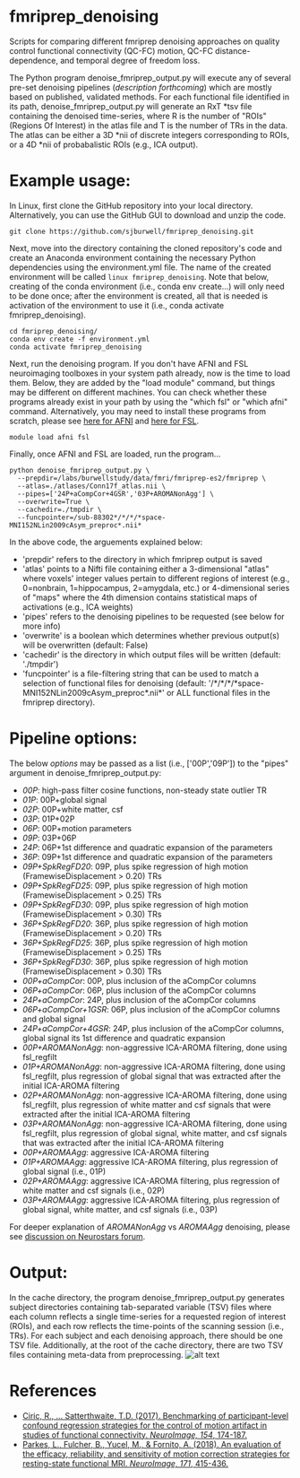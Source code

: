 # fmriprep_denoising
Scripts for comparing different fmriprep denoising approaches on quality control functional connectivity (QC-FC) motion, QC-FC distance-dependence, and temporal degree of freedom loss.

The Python program denoise_fmriprep_output.py will execute any of several pre-set denoising pipelines (_description forthcoming_) which are mostly based on published, validated methods. For each functional file identified in its path, denoise_fmriprep_output.py will generate an RxT *tsv file containing the denoised time-series, where R is the number of "ROIs" (Regions Of Interest) in the atlas file and T is the number of TRs in the data. The atlas can be either a 3D *nii of discrete integers corresponding to ROIs, or a 4D *nii of probabalistic ROIs (e.g., ICA output).

# Example usage:
In Linux, first clone the GitHub repository into your local directory. Alternatively, you can use the GitHub GUI to download and unzip the code. 
```linux
git clone https://github.com/sjburwell/fmriprep_denoising.git
```

Next, move into the directory containing the cloned repository's code and create an Anaconda environment containing the necessary Python dependencies using the environment.yml file. The name of the created environment will be called ```linux fmriprep_denoising```. Note that below, creating of the conda environment (i.e., conda env create...) will only need to be done once; after the environment is created, all that is needed is activation of the environment to use it (i.e., conda activate fmriprep_denoising).
```linux
cd fmriprep_denoising/
conda env create -f environment.yml
conda activate fmriprep_denoising
```

Next, run the denoising program. If you don't have AFNI and FSL neuroimaging toolboxes in your system path already, now is the time to load them. Below, they are added by the "load module" command, but things may be different on different machines. You can check whether these programs already exist in your path by using the "which fsl" or "which afni" command. Alternatively, you may need to install these programs from scratch, please see [here for AFNI](https://afni.nimh.nih.gov/pub/dist/doc/htmldoc/background_install/unix_tutorial/misc/install.afni.html) and [here for FSL](https://fsl.fmrib.ox.ac.uk/fsl/fslwiki/FslInstallation/Linux).
```linux
module load afni fsl
```

Finally, once AFNI and FSL are loaded, run the program...
```linux
python denoise_fmriprep_output.py \
  --prepdir=/labs/burwellstudy/data/fmri/fmriprep-es2/fmriprep \
  --atlas=./atlases/Conn17f_atlas.nii \
  --pipes=['24P+aCompCor+4GSR','03P+AROMANonAgg'] \
  --overwrite=True \
  --cachedir=./tmpdir \
  --funcpointer=/sub-88302*/*/*/*space-MNI152NLin2009cAsym_preproc*.nii*
```
In the above code, the arguements explained below:
* 'prepdir' refers to the directory in which fmriprep output is saved
* 'atlas' points to a Nifti file containing either a 3-dimensional "atlas" where voxels' integer values pertain to different regions of interest (e.g., 0=nonbrain, 1=hippocampus, 2=amygdala, etc.) or 4-dimensional series of "maps" where the 4th dimension contains statistical maps of activations (e.g., ICA weights)
* 'pipes' refers to the denoising pipelines to be requested (see below for more info)
* 'overwrite' is a boolean which determines whether previous output(s) will be overwritten (default: False)
* 'cachedir' is the directory in which output files will be written (default: './tmpdir')
* 'funcpointer' is a file-filtering string that can be used to match a selection of functional files for denoising (default: '/\*/\*/\*/\*space-MNI152NLin2009cAsym_preproc*.nii*' or ALL functional files in the fmriprep directory).

# Pipeline options:
The below *options* may be passed as a list (i.e., ['00P','09P']) to the "pipes" argument in denoise_fmriprep_output.py:
* *00P*: high-pass filter cosine functions, non-steady state outlier TR
* *01P*: 00P+global signal
* *02P*: 00P+white matter, csf
* *03P*: 01P+02P
* *06P*: 00P+motion parameters
* *09P*: 03P+06P
* *24P*: 06P+1st difference and quadratic expansion of the parameters
* *36P*: 09P+1st difference and quadratic expansion of the parameters
* *09P+SpkRegFD20*: 09P, plus spike regression of high motion (FramewiseDisplacement > 0.20) TRs
* *09P+SpkRegFD25*: 09P, plus spike regression of high motion (FramewiseDisplacement > 0.25) TRs
* *09P+SpkRegFD30*: 09P, plus spike regression of high motion (FramewiseDisplacement > 0.30) TRs
* *36P+SpkRegFD20*: 36P, plus spike regression of high motion (FramewiseDisplacement > 0.20) TRs
* *36P+SpkRegFD25*: 36P, plus spike regression of high motion (FramewiseDisplacement > 0.25) TRs
* *36P+SpkRegFD30*: 36P, plus spike regression of high motion (FramewiseDisplacement > 0.30) TRs
* *00P+aCompCor*: 00P, plus inclusion of the aCompCor columns
* *06P+aCompCor*: 06P, plus inclusion of the aCompCor columns
* *24P+aCompCor*: 24P, plus inclusion of the aCompCor columns
* *06P+aCompCor+1GSR*: 06P, plus inclusion of the aCompCor columns and global signal
* *24P+aCompCor+4GSR*: 24P, plus inclusion of the aCompCor columns, global signal its 1st difference and quadratic expansion
* *00P+AROMANonAgg*: non-aggressive ICA-AROMA filtering, done using fsl_regfilt
* *01P+AROMANonAgg*: non-aggressive ICA-AROMA filtering, done using fsl_regfilt, plus regression of global signal that was extracted after the initial ICA-AROMA filtering
* *02P+AROMANonAgg*: non-aggressive ICA-AROMA filtering, done using fsl_regfilt, plus regression of white matter and csf signals that were extracted after the initial ICA-AROMA filtering
* *03P+AROMANonAgg*: non-aggressive ICA-AROMA filtering, done using fsl_regfilt, plus regression of global signal, white matter, and csf signals that was extracted after the initial ICA-AROMA filtering
* *00P+AROMAAgg*: aggressive ICA-AROMA filtering
* *01P+AROMAAgg*: aggressive ICA-AROMA filtering, plus regression of global signal (i.e., 01P)
* *02P+AROMAAgg*: aggressive ICA-AROMA filtering, plus regression of white matter and csf signals (i.e., 02P)
* *03P+AROMAAgg*: aggressive ICA-AROMA filtering, plus regression of global signal, white matter, and csf signals (i.e., 03P)


For deeper explanation of _AROMANonAgg_ vs _AROMAAgg_ denoising, please see [discussion on Neurostars forum](https://neurostars.org/t/fmriprep-ica-aroma-filtering-including-wm-csf-etc-confounds-in-fsl-regfilt/3137/6). 

# Output:
In the cache directory, the program denoise_fmriprep_output.py generates subject directories containing tab-separated variable (TSV) files where each column reflects a single time-series for a requested region of interest (ROIs), and each row reflects the time-points of the scanning session (i.e., TRs). For each subject and each denoising approach, there should be one TSV file. Additionally, at the root of the cache directory, there are two TSV files containing meta-data from preprocessing. 
![alt text](https://github.com/sjburwell/fmriprep_denoising/blob/master/fmriprep_denoising_directory_output.JPG)

# References
* [Ciric, R., ... Satterthwaite, T.D. (2017). Benchmarking of participant-level confound regression strategies for the control of motion artifact in studies of functional connectivity. *NeuroImage, 154*, 174-187.](https://doi.org/10.1016/j.neuroimage.2017.03.020)
* [Parkes, L., Fulcher, B., Yucel, M., & Fornito, A. (2018). An evaluation of the efficacy, reliability, and sensitivity of motion correction strategies for resting-state functional MRI. *NeuroImage, 171*, 415-436.](https://doi.org/10.1016/j.neuroimage.2017.12.073)

